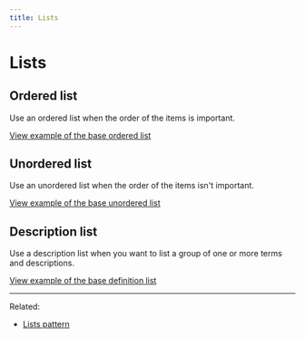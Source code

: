 ```yaml
---
title: Lists
---
```


# Lists

## Ordered list

Use an ordered list when the order of the items is important.

<a href="https://vanilla-framework.github.io/vanilla-framework/examples/base/lists/ordered-list/"
    class="js-example">
    View example of the base ordered list
</a>

## Unordered list

Use an unordered list when the order of the items isn't important.

<a href="https://vanilla-framework.github.io/vanilla-framework/examples/base/lists/unordered-list/"
    class="js-example">
    View example of the base unordered list
</a>

## Description list

Use a description list when you want to list a group of one or more terms and descriptions.

<a href="https://vanilla-framework.github.io/vanilla-framework/examples/base/lists/definition-list/"
    class="js-example">
    View example of the base definition list
</a>

<hr />

Related:
* [Lists pattern](/en/patterns/lists/)
